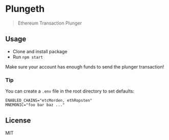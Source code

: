 # Plungeth

> Ethereum Transaction Plunger

## Usage

- Clone and install package
- Run `npm start`

Make sure your account has enough funds to send the plunger transaction!

### Tip

You can create a `.env` file in the root directory to set defaults:

```
ENABLED_CHAINS="etcMorden, ethRopsten"
MNEMONIC="foo bar baz ..."
```

## License

MIT
